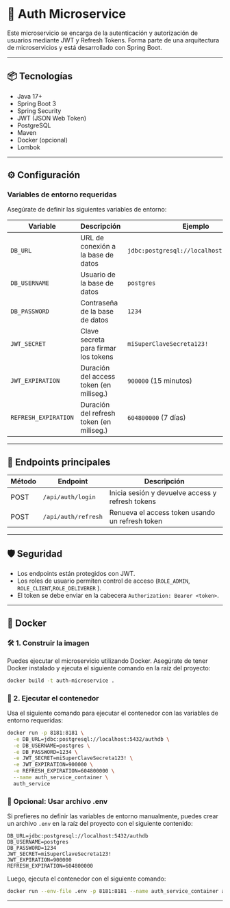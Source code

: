 # 🔐 Auth Microservice

Este microservicio se encarga de la autenticación y autorización de usuarios mediante JWT y Refresh Tokens. Forma parte de una arquitectura de microservicios y está desarrollado con Spring Boot.

---

## 📦 Tecnologías

- Java 17+
- Spring Boot 3
- Spring Security
- JWT (JSON Web Token)
- PostgreSQL
- Maven
- Docker (opcional)
- Lombok

---

## ⚙️ Configuración

### Variables de entorno requeridas

Asegúrate de definir las siguientes variables de entorno:

| Variable         | Descripción                             | Ejemplo                                      |
|------------------|------------------------------------------|----------------------------------------------|
| `DB_URL`         | URL de conexión a la base de datos       | `jdbc:postgresql://localhost:5432/authdb`    |
| `DB_USERNAME`    | Usuario de la base de datos              | `postgres`                                   |
| `DB_PASSWORD`    | Contraseña de la base de datos           | `1234`                                       |
| `JWT_SECRET`     | Clave secreta para firmar los tokens     | `miSuperClaveSecreta123!`                    |
| `JWT_EXPIRATION` | Duración del access token (en miliseg.)  | `900000` (15 minutos)                        |
| `REFRESH_EXPIRATION` | Duración del refresh token (en miliseg.) | `604800000` (7 días)                     |

---

## 🚀 Endpoints principales

| Método | Endpoint            | Descripción                    |
|--------|---------------------|--------------------------------|
| POST   | `/api/auth/login`   | Inicia sesión y devuelve access y refresh tokens |
| POST   | `/api/auth/refresh` | Renueva el access token usando un refresh token|

---

## 🛡️ Seguridad

- Los endpoints están protegidos con JWT.
- Los roles de usuario permiten control de acceso (`ROLE_ADMIN`, `ROLE_CLIENT`,`ROLE_DELIVERER` ).
- El token se debe enviar en la cabecera `Authorization: Bearer <token>`.

---

## 🐳 Docker
### 🛠️ 1. Construir la imagen
Puedes ejecutar el microservicio utilizando Docker. Asegúrate de tener Docker instalado y ejecuta el siguiente comando en la raiz del proyecto:

```bash
docker build -t auth-microservice .
```
### 🚀 2. Ejecutar el contenedor
Usa el siguiente comando para ejecutar el contenedor con las variables de entorno requeridas:
```bash
docker run -p 8181:8181 \
  -e DB_URL=jdbc:postgresql://localhost:5432/authdb \
  -e DB_USERNAME=postgres \
  -e DB_PASSWORD=1234 \
  -e JWT_SECRET=miSuperClaveSecreta123! \
  -e JWT_EXPIRATION=900000 \
  -e REFRESH_EXPIRATION=604800000 \
  --name auth_service_container \
  auth_service
```
### 📁 Opcional: Usar archivo .env
Si prefieres no definir las variables de entorno manualmente, puedes crear un archivo `.env` en la raíz del proyecto con el siguiente contenido:

```env
DB_URL=jdbc:postgresql://localhost:5432/authdb
DB_USERNAME=postgres
DB_PASSWORD=1234
JWT_SECRET=miSuperClaveSecreta123!
JWT_EXPIRATION=900000
REFRESH_EXPIRATION=604800000
```
Luego, ejecuta el contenedor con el siguiente comando:

```bash
docker run --env-file .env -p 8181:8181 --name auth_service_container auth_service
```
---
